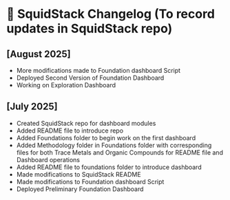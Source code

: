 # 📅 SquidStack Changelog (To record updates in SquidStack repo)

## [August 2025]
- More modifications made to Foundation dashboard Script
- Deployed Second Version of Foundation Dashboard
- Working on Exploration Dashboard


## [July 2025]
  - Created SquidStack repo for dashboard modules
  - Added README file to introduce repo
  - Added Foundations folder to begin work on the first dashboard
  - Added Methodology folder in Foundations folder with corresponding files for both Trace Metals and Organic Compounds for README file and Dashboard operations
  - Added README file to foundations folder to introduce dashboard
  - Made modifications to SquidStack README
  - Made modifications to Foundation dashboard Script
  - Deployed Preliminary Foundation Dashboard
